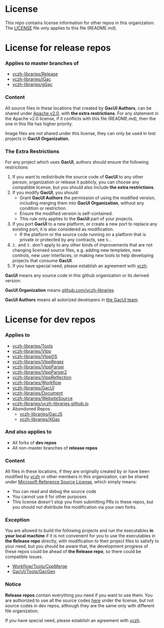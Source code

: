 # License

This repo contains license information for other repos in this organization. The [LICENSE](https://github.com/vczh-libraries/License/blob/master/LICENSE) file only applies to this file (README.md).

# License for release repos

### Applies to master branches of
- [vczh-libraries/Release](https://github.com/vczh-libraries/Release)
- [vczh-libraries/iGac](https://github.com/vczh-libraries/iGac)
- [vczh-libraries/gGac](https://github.com/vczh-libraries/gGac)

### Content

All source files in these locations that created by **GacUI Authors**, can be shared under [Apache v2.0](https://github.com/vczh-libraries/License/blob/master/LICENSE_Apache_v2), with **the extra restrictions**. For any statement in the Apache v2.0 license, if it conflicts with this file (README.md), then the one in this file has higher priority.

Image files are not shared under this license, they can only be used in test projects in **GacUI Organization**.

### The Extra Restrictions

For any project which uses **GacUI**, authors should ensure the following restrictions
1. If you want to redistribute the source code of **GacUI** to any other person, organization or release it publicly, you can choose any compatible license, but you should also include **the extra restrictions**.
2. If you modify **GacUI**, you should:
    - Grant **GacUI Authors** the permission of using the modified version, including merging them into **GacUI Organization**, without any condition or restriction.
    - Ensure the modified version is self-contained.
    - This rule only applies to the **GacUI** part of your projects.
3. If you port **GacUI** to a new platform, or create a new port to replace any existing port, it is also considered as modification.
    - If the platform or the source code running on a platform that is private or protected by any contracts, see `5.`.
4. `2.` and `3.` don't apply to any other kinds of improvements that are not changing licensed source files, e.g. adding new templates, new controls, new user interfaces, or making new tools to help developing projects that consume **GacUI**.
5. If you have special need, please establish an agreement with [vczh](https://github.com/vczh).

**GacUI** means any source code in this github organization or its derived version.

**GacUI Organization** means [github.com/vczh-libraries](https://github.com/vczh-libraries)

**GacUI Authors** means all autorized developers in [the GacUI team](https://github.com/orgs/vczh-libraries/people).

# License for dev repos

### Applies to
- [vczh-libraries/Tools](https://github.com/vczh-libraries/Tools)
- [vczh-libraries/Vlpp](https://github.com/vczh-libraries/Vlpp)
- [vczh-libraries/VlppOS](https://github.com/vczh-libraries/VlppOS)
- [vczh-libraries/VlppRegex](https://github.com/vczh-libraries/VlppRegex)
- [vczh-libraries/VlppParser](https://github.com/vczh-libraries/VlppParser)
- [vczh-libraries/VlppParser2](https://github.com/vczh-libraries/VlppParser2)
- [vczh-libraries/VlppReflection](https://github.com/vczh-libraries/VlppReflection)
- [vczh-libraries/Workflow](https://github.com/vczh-libraries/Workflow)
- [vczh-libraries/GacUI](https://github.com/vczh-libraries/GacUI)
- [vczh-libraries/Document](https://github.com/vczh-libraries/Document)
- [vczh-libraries/WebsiteSource](https://github.com/vczh-libraries/WebsiteSource)
- [vczh-libraries/vczh-libraries.github.io](https://github.com/vczh-libraries/vczh-libraries.github.io)
- Abondoned Repos
  - [vczh-libraries/GacJS](https://github.com/vczh-libraries/GacJS)
  - [vczh-libraries/XGac](https://github.com/vczh-libraries/XGac)

### And also applies to
- All forks of **dev repos**
- All non-master branches of **release repos**

### Content

All files in these locations, if they are originally created by or have been modified by [vczh](https://github.com/vczh) or other members in this organization, can be shared under [Microsoft Reference Source License](https://github.com/vczh-libraries/License/blob/master/LICENSE_MS_RSL), which simply means:
* You can read and debug the source code
* You cannot use it for other purposes
* This license doesn't stop you from submitting PRs to these repos, but you should not distribute the modification via your own forks.

### Exception

You are allowed to build the following projects and run the executables **in your local machine** if it is not convenient for you to use the executables in **the Release repo** directly, with modification to their project files to satisfy to your need, but you should be aware that, the development progress of these repos could be ahead of **the Release repo**, so there could be compatible issues.

- [Workflow/Tools/CppMerge](https://github.com/vczh-libraries/Workflow/tree/master/Tools/CppMerge)
- [GacUI/Tools/GacGen](https://github.com/vczh-libraries/GacUI/tree/master/Tools/GacGen)

### Notice

**Release repos** contain everything you need if you want to use them. You are authorized to use all the source codes [here](https://github.com/vczh-libraries/Release/tree/master/Import) under the license, but not source codes in dev repos, although they are the same only with different file organization.

If you have special need, please establish an agreement with [vczh](https://github.com/vczh).

